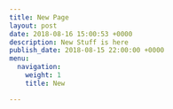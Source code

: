```yaml
---
title: New Page
layout: post
date: 2018-08-16 15:00:53 +0000
description: New Stuff is here
publish_date: 2018-08-15 22:00:00 +0000
menu:
  navigation:
    weight: 1
    title: New

---
```

